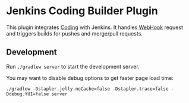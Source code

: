 # Jenkins Coding Builder Plugin

This plugin integrates [Coding][1] with Jenkins. It handles [WebHook][2] request and triggers
builds for pushes and merge/pull requests.


## Development

Run `./gradlew server` to start the development server.

You may want to disable debug options to get faster page load time: 

```
./gradlew -Dstapler.jelly.noCache=false -Dstapler.trace=false -Ddebug.YUI=false server
```

  [1]: https://coding.net
  [2]: https://coding.net/help/doc/git/webhook.html
